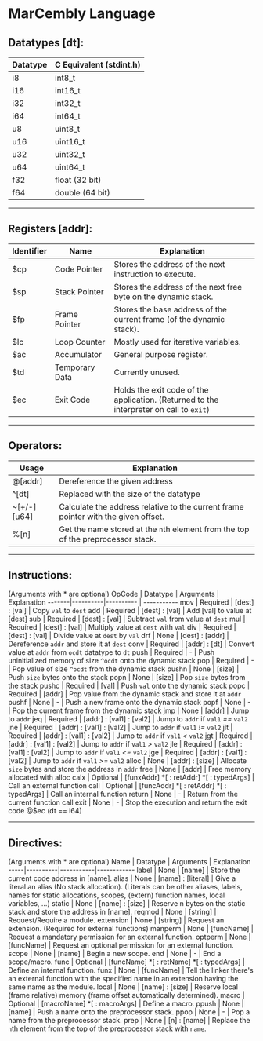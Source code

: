 # MarCembly Language

## Datatypes [dt]:
Datatype | C Equivalent (stdint.h)
---------|------------------------
i8 | int8_t
i16 | int16_t
i32 | int32_t
i64 | int64_t
u8 | uint8_t
u16 | uint16_t
u32 | uint32_t
u64 | uint64_t
f32 | float (32 bit)
f64 | double (64 bit)
***

## Registers [addr]:
Identifier | Name | Explanation
-----------|------|------------
$cp | Code Pointer | Stores the address of the next instruction to execute.
$sp | Stack Pointer | Stores the address of the next free byte on the dynamic stack.
$fp | Frame Pointer | Stores the base address of the current frame (of the dynamic stack).
$lc | Loop Counter | Mostly used for iterative variables.
$ac | Accumulator | General purpose register.
$td | Temporary Data | Currently unused.
$ec | Exit Code | Holds the exit code of the application. (Returned to the interpreter on call to `exit`)
***

## Operators:
Usage | Explanation
------|------------
@[addr] | Dereference the given address
^[dt] | Replaced with the size of the datatype
~[+/-][u64] | Calculate the address relative to the current frame pointer with the given offset.
%[n] | Get the name stored at the `n`th element from the top of the preprocessor stack.
***

## Instructions:
(Arguments with * are optional)
OpCode | Datatype | Arguments | Explanation
-------|----------|---------- | -----------
mov | Required | [dest] : [val] | Copy `val` to `dest`
add | Required | [dest] : [val] | Add [val] to value at [dest]
sub | Required | [dest] : [val] | Subtract `val` from value at `dest`
mul | Required | [dest] : [val] | Multiply value at `dest` with `val`
div | Required | [dest] : [val] | Divide value at `dest` by `val`
drf | None | [dest] : [addr] | Dereference `addr` and store it at `dest`
conv | Required | [addr] : [dt] | Convert value at `addr` from `ocdt` datatype to `dt`
push | Required | - | Push uninitialized memory of size `^ocdt` onto the dynamic stack
pop | Required | - | Pop value of size `^ocdt` from the dynamic stack
pushn | None | [size] | Push `size` bytes onto the stack
popn | None | [size] | Pop `size` bytes from the stack
pushc | Required | [val] | Push `val` onto the dynamic stack
popc | Required | [addr] | Pop value from the dynamic stack and store it at `addr`
pushf | None | - | Push a new frame onto the dynamic stack
popf | None | - | Pop the current frame from the dynamic stack
jmp | None | [addr] | Jump to `addr`
jeq | Required | [addr] : [val1] : [val2] | Jump to `addr` if `val1` _==_ `val2`
jne | Required | [addr] : [val1] : [val2] | Jump to `addr` if `val1` _!=_ `val2`
jlt | Required | [addr] : [val1] : [val2] | Jump to `addr` if `val1` _<_ `val2`
jgt | Required | [addr] : [val1] : [val2] | Jump to `addr` if `val1` _>_ `val2`
jle | Required | [addr] : [val1] : [val2] | Jump to `addr` if `val1` _<=_ `val2`
jge | Required | [addr] : [val1] : [val2] | Jump to `addr` if `val1` _>=_ `val2`
alloc | None | [addr] : [size] | Allocate `size` bytes and store the address in `addr`
free | None | [addr] | Free memory allocated with alloc
calx | Optional | [funxAddr] *[ : retAddr] *[ : typedArgs] | Call an external function
call | Optional | [funcAddr] *[ : retAddr] *[ : typedArgs] | Call an internal function
return | None | - | Return from the current function call
exit | None | - | Stop the execution and return the exit code @$ec (dt == i64)
***

## Directives:
(Arguments with * are optional)
Name | Datatype | Arguments | Explanation
-----|----------|-----------|------------
label | None | [name] | Store the current code address in [name].
alias | None |  [name] : [literal] | Give a literal an alias (No stack allocation). (Literals can be other aliases, labels, names for static allocations, scopes, (extern) function names, local variables, ...)
static | None | [name] : [size] | Reserve n bytes on the static stack and store the address in [name].
reqmod | None | [string] | Request/Require a module.
extension | None | [string] | Request an extension. (Required for external functions)
manperm | None | [funcName] | Request a mandatory permission for an external function.
optperm | None | [funcName] | Request an optional permission for an external function.
scope | None | [name] | Begin a new scope.
end | None | - | End a scope/macro.
func | Optional | [funcName] *[ : retName] *[ : typedArgs] | Define an internal function.
funx | None | [funcName] | Tell the linker there's an external function with the specified name in an extension having the same name as the module.
local | None | [name] : [size] | Reserve local (frame relative) memory (frame offset automatically determined).
macro | Optional | [macroName] *[ : macroArgs] | Define a macro.
ppush | None | [name] | Push a name onto the preprocessor stack.
ppop | None | - | Pop a name from the preprocessor stack.
prep | None | [n] : [name] | Replace the `n`th element from the top of the preprocessor stack with `name`.
